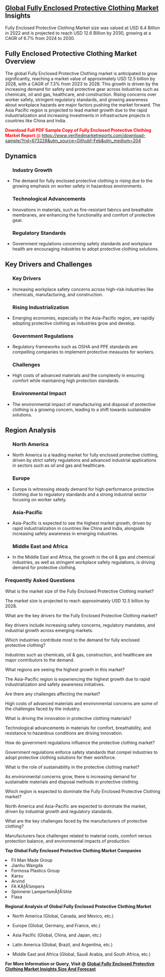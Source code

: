 <h2><a href="https://www.verifiedmarketreports.com/download-sample/?rid=673228&amp;utm_source=Githubf&amp;utm_medium=204" target="_blank">Global Fully Enclosed Protective Clothing Market</a> Insights</h2><p>Fully Enclosed Protective Clothing Market size was valued at USD 8.4 Billion in 2022 and is projected to reach USD 12.6 Billion by 2030, growing at a CAGR of 6.7% from 2024 to 2030.</p><p><h2>Fully Enclosed Protective Clothing Market Overview</h2> <p>The global Fully Enclosed Protective Clothing market is anticipated to grow significantly, reaching a market value of approximately USD 12.5 billion by 2028, with a CAGR of 7.3% from 2023 to 2028. This growth is driven by the increasing demand for safety and protective gear across industries such as chemicals, oil and gas, healthcare, and construction. Rising concerns over worker safety, stringent regulatory standards, and growing awareness about workplace hazards are major factors pushing the market forward. The Asia Pacific region is projected to lead market growth due to the rapid industrialization and increasing investments in infrastructure projects in countries like China and India.</p> <p><p><span class=""><span style="color: #ff0000;"><strong>Download Full PDF Sample Copy of Fully Enclosed Protective Clothing Market Report</strong> @ </span><a href="https://www.verifiedmarketreports.com/download-sample/?rid=673228&amp;utm_source=Githubf-Feb&amp;utm_medium=204" target="_blank">https://www.verifiedmarketreports.com/download-sample/?rid=673228&amp;utm_source=Githubf-Feb&amp;utm_medium=204</a></span></p></p> <h2>Dynamics</h2> <ul> <h3>Industry Growth</h3> <li>The demand for fully enclosed protective clothing is rising due to the growing emphasis on worker safety in hazardous environments.</li> <h3>Technological Advancements</h3> <li>Innovations in materials, such as fire-resistant fabrics and breathable membranes, are enhancing the functionality and comfort of protective gear.</li> <h3>Regulatory Standards</h3> <li>Government regulations concerning safety standards and workplace health are encouraging industries to adopt protective clothing solutions.</li> </ul> <h2>Key Drivers and Challenges</h2> <ul> <h3>Key Drivers</h3> <li>Increasing workplace safety concerns across high-risk industries like chemicals, manufacturing, and construction.</li> <h3>Rising Industrialization</h3> <li>Emerging economies, especially in the Asia-Pacific region, are rapidly adopting protective clothing as industries grow and develop.</li> <h3>Government Regulations</h3> <li>Regulatory frameworks such as OSHA and PPE standards are compelling companies to implement protective measures for workers.</li> <h3>Challenges</h3> <li>High costs of advanced materials and the complexity in ensuring comfort while maintaining high protection standards.</li> <h3>Environmental Impact</h3> <li>The environmental impact of manufacturing and disposal of protective clothing is a growing concern, leading to a shift towards sustainable solutions.</li> </ul> <h2>Region Analysis</h2> <ul> <h3>North America</h3> <li>North America is a leading market for fully enclosed protective clothing, driven by strict safety regulations and advanced industrial applications in sectors such as oil and gas and healthcare.</li> <h3>Europe</h3> <li>Europe is witnessing steady demand for high-performance protective clothing due to regulatory standards and a strong industrial sector focusing on worker safety.</li> <h3>Asia-Pacific</h3> <li>Asia-Pacific is expected to see the highest market growth, driven by rapid industrialization in countries like China and India, alongside increasing safety awareness in emerging industries.</li> <h3>Middle East and Africa</h3> <li>In the Middle East and Africa, the growth in the oil & gas and chemical industries, as well as stringent workplace safety regulations, is driving demand for protective clothing.</li> </ul> <h3>Frequently Asked Questions</h3> <p>What is the market size of the Fully Enclosed Protective Clothing market?</p> <p>The market size is projected to reach approximately USD 12.5 billion by 2028.</p> <p>What are the key drivers for the Fully Enclosed Protective Clothing market?</p> <p>Key drivers include increasing safety concerns, regulatory mandates, and industrial growth across emerging markets.</p> <p>Which industries contribute most to the demand for fully enclosed protective clothing?</p> <p>Industries such as chemicals, oil & gas, construction, and healthcare are major contributors to the demand.</p> <p>What regions are seeing the highest growth in this market?</p> <p>The Asia-Pacific region is experiencing the highest growth due to rapid industrialization and safety awareness initiatives.</p> <p>Are there any challenges affecting the market?</p> <p>High costs of advanced materials and environmental concerns are some of the challenges faced by the industry.</p> <p>What is driving the innovation in protective clothing materials?</p> <p>Technological advancements in materials for comfort, breathability, and resistance to hazardous conditions are driving innovation.</p> <p>How do government regulations influence the protective clothing market?</p> <p>Government regulations enforce safety standards that compel industries to adopt protective clothing solutions for their workforce.</p> <p>What is the role of sustainability in the protective clothing market?</p> <p>As environmental concerns grow, there is increasing demand for sustainable materials and disposal methods in protective clothing.</p> <p>Which region is expected to dominate the Fully Enclosed Protective Clothing market?</p> <p>North America and Asia-Pacific are expected to dominate the market, driven by industrial growth and regulatory standards.</p> <p>What are the key challenges faced by the manufacturers of protective clothing?</p> <p>Manufacturers face challenges related to material costs, comfort versus protection balance, and environmental impacts of production.</p> </p><p><strong>Top Global Fully Enclosed Protective Clothing Market Companies</strong></p><div data-test-id=""><p><li>Fil Man Made Group</li><li> Jianhu Wangda</li><li> Formosa Plastics Group</li><li> Karsu</li><li> Arvind</li><li> FA KÃƒÂ¼mpers</li><li> Spinnerei LampertsmÃƒÂ¼hle</li><li> Flasa</li></p><div><strong>Regional Analysis of&nbsp;Global Fully Enclosed Protective Clothing Market</strong></div><ul><li dir="ltr"><p dir="ltr">North America&nbsp;(Global, Canada, and Mexico, etc.)</p></li><li dir="ltr"><p dir="ltr">Europe (Global, Germany, and France, etc.)</p></li><li dir="ltr"><p dir="ltr">Asia Pacific&nbsp;(Global, China, and Japan, etc.)</p></li><li dir="ltr"><p dir="ltr">Latin America&nbsp;(Global, Brazil, and Argentina, etc.)</p></li><li dir="ltr">Middle East and Africa&nbsp;(Global, Saudi Arabia, and South Africa, etc.)</li></ul><p><strong>For More Information or Query, Visit @&nbsp;</strong><strong><a href="https://www.verifiedmarketreports.com/product/fully-enclosed-protective-clothing-market/?utm_source=Githubf&amp;utm_medium=204" target="_blank">Global Fully Enclosed Protective Clothing Market Insights Size And Forecast</a></strong></p></div>

